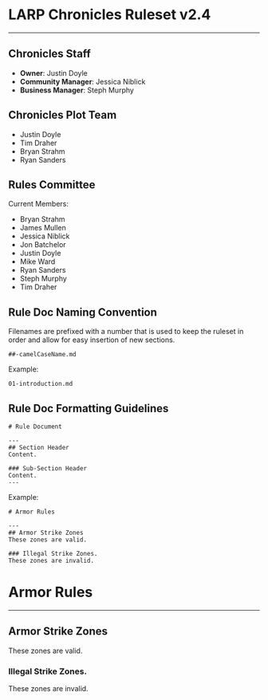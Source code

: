 # LARP Chronicles Ruleset v2.4

---
## Chronicles Staff
* **Owner**:  Justin Doyle
* **Community Manager**:  Jessica Niblick
* **Business Manager**:  Steph Murphy

## Chronicles Plot Team
* Justin Doyle
* Tim Draher
* Bryan Strahm
* Ryan Sanders

## Rules Committee
Current Members:
* Bryan Strahm
* James Mullen
* Jessica Niblick
* Jon Batchelor
* Justin Doyle
* Mike Ward
* Ryan Sanders
* Steph Murphy
* Tim Draher

## Rule Doc Naming Convention
Filenames are prefixed with a number that is used to keep the ruleset in order and allow for easy insertion of new sections.
```
##-camelCaseName.md
```
Example:
```
01-introduction.md
```

## Rule Doc Formatting Guidelines
```
# Rule Document

---
## Section Header
Content.

### Sub-Section Header
Content.
---
```
Example:
```
# Armor Rules

---
## Armor Strike Zones
These zones are valid.

### Illegal Strike Zones.
These zones are invalid.
```
# Armor Rules

---
## Armor Strike Zones
These zones are valid.

### Illegal Strike Zones.
These zones are invalid.